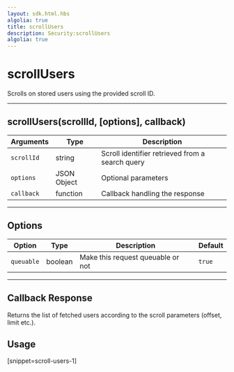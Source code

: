 ```yaml
---
layout: sdk.html.hbs
algolia: true
title: scrollUsers
description: Security:scrollUsers
algolia: true
---
```

  

# scrollUsers
Scrolls on stored users using the provided scroll ID.

---

## scrollUsers(scrollId, [options], callback)

| Arguments | Type | Description |
|---------------|---------|----------------------------------------|
| ``scrollId`` | string | Scroll identifier retrieved from a search query |
| ``options`` | JSON Object | Optional parameters |
| ``callback`` | function | Callback handling the response |

---

## Options

| Option | Type | Description | Default |
|---------------|---------|----------------------------------------|---------|
| ``queuable`` | boolean | Make this request queuable or not  | ``true`` |

---

## Callback Response

Returns the list of fetched users according to the scroll parameters (offset, limit etc.).

## Usage

[snippet=scroll-users-1]
